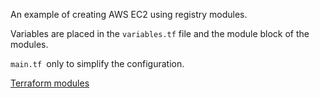 An example of creating AWS EC2 using registry modules.

Variables are placed in the `variables.tf` file and the module block of the modules.

`main.tf `only to simplify the configuration.

[Terraform modules](https://registry.terraform.io/modules)
